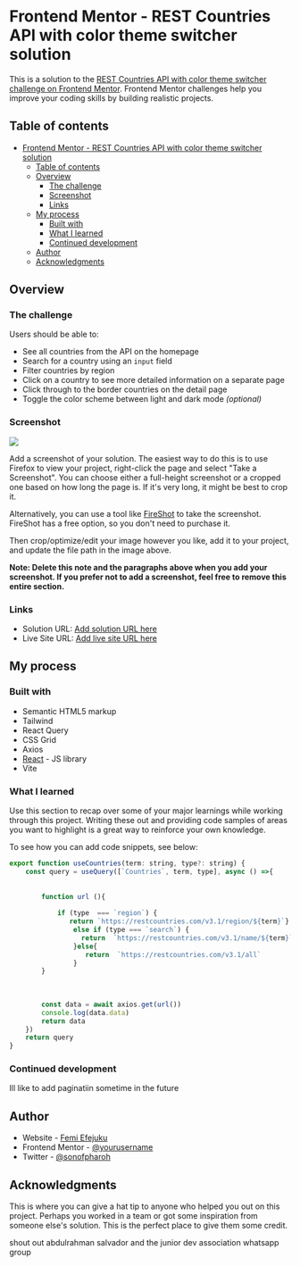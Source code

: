 # Frontend Mentor - REST Countries API with color theme switcher solution

This is a solution to the [REST Countries API with color theme switcher challenge on Frontend Mentor](https://www.frontendmentor.io/challenges/rest-countries-api-with-color-theme-switcher-5cacc469fec04111f7b848ca). Frontend Mentor challenges help you improve your coding skills by building realistic projects. 

## Table of contents

- [Frontend Mentor - REST Countries API with color theme switcher solution](#frontend-mentor---rest-countries-api-with-color-theme-switcher-solution)
  - [Table of contents](#table-of-contents)
  - [Overview](#overview)
    - [The challenge](#the-challenge)
    - [Screenshot](#screenshot)
    - [Links](#links)
  - [My process](#my-process)
    - [Built with](#built-with)
    - [What I learned](#what-i-learned)
    - [Continued development](#continued-development)
  - [Author](#author)
  - [Acknowledgments](#acknowledgments)



## Overview

### The challenge

Users should be able to:

- See all countries from the API on the homepage
- Search for a country using an `input` field
- Filter countries by region
- Click on a country to see more detailed information on a separate page
- Click through to the border countries on the detail page
- Toggle the color scheme between light and dark mode *(optional)*

### Screenshot

![](./screenshot.jpg)

Add a screenshot of your solution. The easiest way to do this is to use Firefox to view your project, right-click the page and select "Take a Screenshot". You can choose either a full-height screenshot or a cropped one based on how long the page is. If it's very long, it might be best to crop it.

Alternatively, you can use a tool like [FireShot](https://getfireshot.com/) to take the screenshot. FireShot has a free option, so you don't need to purchase it. 

Then crop/optimize/edit your image however you like, add it to your project, and update the file path in the image above.

**Note: Delete this note and the paragraphs above when you add your screenshot. If you prefer not to add a screenshot, feel free to remove this entire section.**

### Links

- Solution URL: [Add solution URL here](https://your-solution-url.com)
- Live Site URL: [Add live site URL here](https://your-live-site-url.com)

## My process

### Built with

- Semantic HTML5 markup
- Tailwind
- React Query
- CSS Grid
- Axios
- [React](https://reactjs.org/) - JS library
- Vite



### What I learned

Use this section to recap over some of your major learnings while working through this project. Writing these out and providing code samples of areas you want to highlight is a great way to reinforce your own knowledge.

To see how you can add code snippets, see below:


```js
export function useCountries(term: string, type?: string) {
    const query = useQuery([`Countries`, term, type], async () =>{
       
       
        function url (){
          
            if (type  === `region`) {
               return `https://restcountries.com/v3.1/region/${term}`}
                else if (type === `search`) {
                  return  `https://restcountries.com/v3.1/name/${term}`
                }else{
                   return  `https://restcountries.com/v3.1/all`
                }
        }
       
        
        
        const data = await axios.get(url())
        console.log(data.data)
        return data
    })
    return query
}
```



### Continued development

Ill like to add paginatiin sometime in the future



## Author

- Website - [Femi Efejuku](https://femizi.netlify.app/)
- Frontend Mentor - [@yourusername](https://www.frontendmentor.io/profile/femizi)
- Twitter - [@sonofpharoh](https://www.twitter.com/sonofpharoh)



## Acknowledgments

This is where you can give a hat tip to anyone who helped you out on this project. Perhaps you worked in a team or got some inspiration from someone else's solution. This is the perfect place to give them some credit.

shout out abdulrahman salvador and the junior dev association whatsapp group

